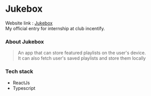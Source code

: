 # Jukebox

Website link : [Jukebox](https://mihirmulay2001.github.io/Jukebox/) <br />
My official entry for internship at club incentify.

### About Jukebox
> An app that can store featured playlists on the user's device. <br />
> It can also fetch user's saved playlists and store them locally

### Tech stack
- ReactJs
- Typescript

